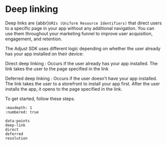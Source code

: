 # Deep linking

Deep links are {abbr}`URIs (Uniform Resource Identifiers)` that direct users to a specific page in your app without any additional navigation. You can use them throughout your marketing funnel to improve user acquisition, engagement, and retention.

The Adjust SDK uses different logic depending on whether the user already has your app installed on their device:

Direct deep linking
   : Occurs if the user already has your app installed. The link takes the user to the page specified in the link

Deferred deep linking
   : Occurs if the user doesn't have your app installed. The link takes the user to a storefront to install your app first. After the user installs the app, it opens to the page specified in the link.

To get started, follow these steps.

```{toctree}
:maxdepth: 1
:numbered: true

data-points
deep-link
direct
deferred
resolution
```

